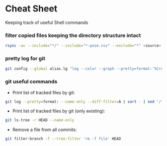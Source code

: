 # Cheat Sheet
Keeping track of useful Shell commands


### filter copied files keeping the directory structure intact
```sh
rsync -av --include="*/" --include="*-pose.csv" --exclude="*" <source> <destination>
```

### pretty log for git
```sh
git config --global alias.lg "log --color --graph --pretty=format:'%Cred%h%Creset -%C(yellow)%d%Creset %s %Cgreen(%cr) %C(bold blue)<%an>%Creset' --abbrev-commit"
```
### git useful commands

- Print list of tracked files by git:

```sh
git log --pretty=format: --name-only --diff-filter=A | sort - | sed '/^$/d'
```

- Print list of tracked files by git (only existing): 

```sh
git ls-tree -r HEAD --name-only
```

- Remove a file from all commits: 

```sh
git filter-branch -f --tree-filter 'rm -f file' HEAD
```
